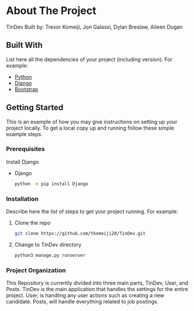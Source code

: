 # About The Project

TinDev Built by: Trevor Komeiji, Jon Galassi, Dylan Breslaw, Aileen Dugan

## Built With
List here all the dependencies of your project (including version). For example:

* [Python](https://www.python.org/)
* [Django](https://www.djangoproject.com/)
* [Bootstrap](https://getbootstrap.com)



## Getting Started

This is an example of how you may give instructions on setting up your project locally.
To get a local copy up and running follow these simple example steps.

### Prerequisites

Install Django

* Django
  ```sh
  python -m pip install Django
  ```

### Installation

Describe here the list of steps to get your project running. For example:
1. Clone the repo
   ```sh
   git clone https://github.com/tkomeiji20/TinDev.git
   ```
2. Change to TinDev directory
   ```sh
   python3 manage.py runserver
   ```

### Project Organization

This Repository is currently divided into three main parts, TinDev, User, and Posts. TinDev is the main application that handles the settings for the entire project. User, is handling any user actions such as creating a new candidate. Posts, will handle everything related to job postings.